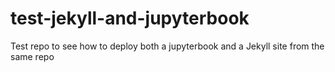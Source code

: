 # test-jekyll-and-jupyterbook
Test repo to see how to deploy both a jupyterbook and a Jekyll site from the same repo
